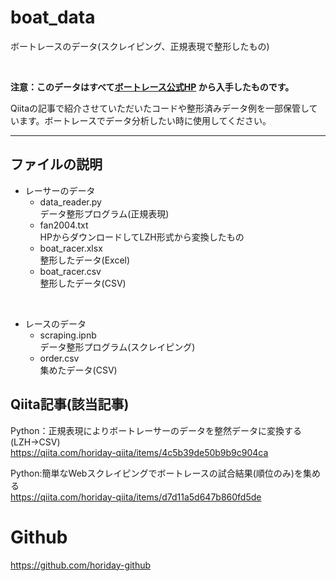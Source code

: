 # boat_data
ボートレースのデータ(スクレイピング、正規表現で整形したもの)

<br>

**注意：このデータはすべて[ボートレース公式HP](https://www.boatrace.jp/) から入手したものです。**  

Qiitaの記事で紹介させていただいたコードや整形済みデータ例を一部保管しています。ボートレースでデータ分析したい時に使用してください。

***

## ファイルの説明


* レーサーのデータ
  * data_reader.py <br> データ整形プログラム(正規表現)
  * fan2004.txt  <br>HPからダウンロードしてLZH形式から変換したもの
  * boat_racer.xlsx  <br>整形したデータ(Excel)
  * boat_racer.csv  <br>整形したデータ(CSV)


<br>


* レースのデータ
  * scraping.ipnb  <br>データ整形プログラム(スクレイピング)
  * order.csv  <br>集めたデータ(CSV)



## Qiita記事(該当記事)

Python：正規表現によりボートレーサーのデータを整然データに変換する(LZH→CSV)<br>
https://qiita.com/horiday-qiita/items/4c5b39de50b9b9c904ca

Python:簡単なWebスクレイピングでボートレースの試合結果(順位のみ)を集める<br>
https://qiita.com/horiday-qiita/items/d7d11a5d647b860fd5de


# Github
https://github.com/horiday-github

